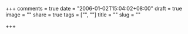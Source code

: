 +++
comments = true
date = "2006-01-02T15:04:02+08:00"
draft = true
image = ""
share = true
tags = ["", ""]
title = ""
slug = ""

+++

